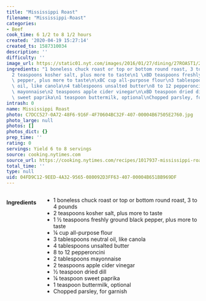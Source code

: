 ```yaml
---
title: "Mississippi Roast"
filename: "Mississippi-Roast"
categories:
- Beef
cook_time: 6 1/2 to 8 1/2 hours
created: '2020-04-19 15:27:14'
created_ts: 1587310034
description: ''
difficulty: ''
image_url: https://static01.nyt.com/images/2016/01/27/dining/27ROAST1/27ROAST1-articleLarge.jpg
ingredients: "1 boneless chuck roast or top or bottom round roast, 3 to 4 pounds\n\
  2 teaspoons kosher salt, plus more to taste\n1 \xBD teaspoons freshly ground black\
  \ pepper, plus more to taste\n\xBC cup all-purpose flour\n3 tablespoons neutral\
  \ oil, like canola\n4 tablespoons unsalted butter\n8 to 12 pepperoncini\n2 tablespoons\
  \ mayonnaise\n2 teaspoons apple cider vinegar\n\xBD teaspoon dried dill\n\xBC teaspoon\
  \ sweet paprika\n1 teaspoon buttermilk, optional\nChopped parsley, for garnish"
intrash: 0
name: Mississippi Roast
photo: C7DCC527-0A72-48F6-916F-4F70604BC32F-407-00004B67505E2760.jpg
photo_large: null
photos: []
photos_dict: {}
prep_time: ''
rating: 0
servings: Yield 6 to 8 servings
source: cooking.nytimes.com
source_url: https://cooking.nytimes.com/recipes/1017937-mississippi-roast?action=click&module=Global%20Search%20Recipe%20Card&pgType=search&rank=1
total_time: ''
type: null
uid: 04FD9C12-9EED-4A32-9565-080092D3FF63-407-00004B651BB969DF
---
```

<div class="large-8 medium-7 columns" id="writeup">	</div><!-- #writeup -->
</div><!-- #row-one -->
<div class="row" id="row-two">	<div class="medium-4 small-5 columns"><h4 id="ingredients">Ingredients</h4><div class="box box-ingredients content"><ul>
<li>1 boneless chuck roast or top or bottom round roast, 3 to 4 pounds</li>
<li>2 teaspoons kosher salt, plus more to taste</li>
<li>1 ½ teaspoons freshly ground black pepper, plus more to taste</li>
<li>¼ cup all-purpose flour</li>
<li>3 tablespoons neutral oil, like canola</li>
<li>4 tablespoons unsalted butter</li>
<li>8 to 12 pepperoncini</li>
<li>2 tablespoons mayonnaise</li>
<li>2 teaspoons apple cider vinegar</li>
<li>½ teaspoon dried dill</li>
<li>¼ teaspoon sweet paprika</li>
<li>1 teaspoon buttermilk, optional</li>
<li>Chopped parsley, for garnish</li>
</ul>
</div>	</div>	<div class="medium-6 small-7 columns">	</div>